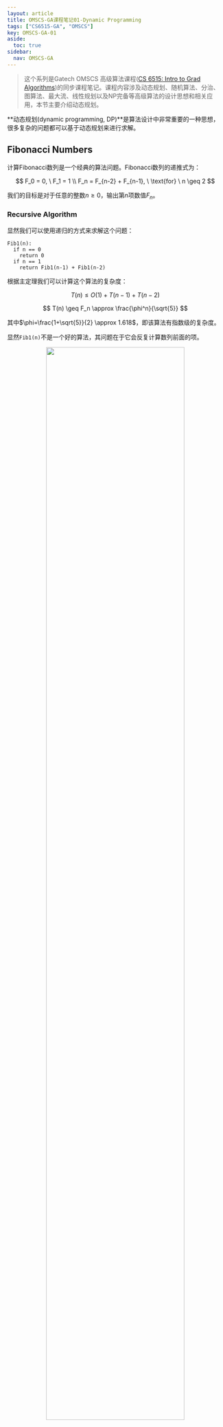 ```yaml
---
layout: article
title: OMSCS-GA课程笔记01-Dynamic Programming
tags: ["CS6515-GA", "OMSCS"]
key: OMSCS-GA-01
aside:
  toc: true
sidebar:
  nav: OMSCS-GA
---
```


> 这个系列是Gatech OMSCS 高级算法课程([CS 6515: Intro to Grad Algorithms](https://omscs.gatech.edu/cs-6515-intro-graduate-algorithms))的同步课程笔记。课程内容涉及动态规划、随机算法、分治、图算法、最大流、线性规划以及NP完备等高级算法的设计思想和相关应用，本节主要介绍动态规划。
<!--more-->

**动态规划(dynamic programming, DP)**是算法设计中非常重要的一种思想，很多复杂的问题都可以基于动态规划来进行求解。

## Fibonacci Numbers

计算Fibonacci数列是一个经典的算法问题。Fibonacci数列的递推式为：

$$
F_0 = 0, \ F_1 = 1 \\
F_n = F_{n-2} + F_{n-1}, \ \text{for} \ n \geq 2
$$

我们的目标是对于任意的整数$n \geq 0$，输出第$n$项数值$F_n$。

### Recursive Algorithm

显然我们可以使用递归的方式来求解这个问题：

```
Fib1(n):
  if n == 0
    return 0
  if n == 1
    return Fib1(n-1) + Fib1(n-2)
```

根据主定理我们可以计算这个算法的复杂度：

$$
T(n) \leq O(1) + T(n-1) + T(n-2)
$$

$$
T(n) \geq F_n \approx \frac{\phi^n}{\sqrt{5}}
$$

其中$\phi=\frac{1+\sqrt{5}}{2} \approx 1.618$，即该算法有指数级的复杂度。

显然`Fib1(n)`不是一个好的算法，其问题在于它会反复计算数列前面的项。

<div align=center>
<img src="https://search.pstatic.net/common?src=https://i.imgur.com/QBssznj.png" width="80%">
</div>

### DP Algorithm

接下来我们使用动态规划来改进之前的算法。具体地，我们使用一个数组来存储中间的计算结果然后从前向后进行计算：

```
Fib2(n):
  F[0] = 0
  F[1] = 1

  for i=2:n
    F[i] = F[i-1] + F[i-2]
    
  return F[n]
```

显然此时算法的复杂度为$O(n)$，远小于之前的复杂度。

从这个例子可以看出动态规划的特点：

<div align=center>
<img src="https://search.pstatic.net/common?src=https://i.imgur.com/MmQlu6J.png" width="80%">
</div>

## Longest Increasing Subsequence

LIS问题的目标是在给定序列中寻找递增子列的长度，注意这里我们允许对原始序列进行删减来获得子列。

<div align=center>
<img src="https://search.pstatic.net/common?src=https://i.imgur.com/InNHqpl.png" width="80%">
</div>

### Subproblem Attempt

使用DP的步骤是首先定义一个subproblem，然后依次求解subproblem。

<div align=center>
<img src="https://search.pstatic.net/common?src=https://i.imgur.com/OrvDRcO.png" width="80%">
</div>

对于LIS问题可以进行形式化如下：

<div align=center>
<img src="https://search.pstatic.net/common?src=https://i.imgur.com/nH3zrPE.png" width="80%">
</div>

### Recurrence Attempt

求解LIS问题的核心在于记录下序列中每个元素结尾时递增子列的长度。

<div align=center>
<img src="https://search.pstatic.net/common?src=https://i.imgur.com/UpO1clv.png" width="80%">
</div>

<div align=center>
<img src="https://search.pstatic.net/common?src=https://i.imgur.com/wecKkrK.png" width="80%">
<img src="https://search.pstatic.net/common?src=https://i.imgur.com/mSrPH3M.png" width="80%">
</div>

### DP Algorithm

因此我们可以基于DP来设计算法：

```
LIS(a[]):
  for i=1:n
    L[i] = 1

    for j=1:i-1
      if a[j] < a[i] & L[i] < 1+L[j]
        L[i] = 1 + L[j]

  max = 1
  for i=2:n
    if L[i] > L[max]
      max = i

  return max
```

此时算法的复杂度为$O(n^2)$。

<div align=center>
<img src="https://search.pstatic.net/common?src=https://i.imgur.com/AhZwakT.png" width="80%">
</div>

## Longest Common Subsequence

LCS问题的目标是计算两个序列中最长的公共子列：

<div align=center>
<img src="https://search.pstatic.net/common?src=https://i.imgur.com/bA8GydQ.png" width="80%">
</div>

### Subproblem Attempt1

<div align=center>
<img src="https://search.pstatic.net/common?src=https://i.imgur.com/7kqzCSh.png" width="80%">
</div>

### Recurrence Attempt1

<div align=center>
<img src="https://search.pstatic.net/common?src=https://i.imgur.com/2q0zgaA.png" width="80%">
<img src="https://search.pstatic.net/common?src=https://i.imgur.com/JTJvkbb.png" width="80%">
</div>

### Subproblem Attempt2

<div align=center>
<img src="https://search.pstatic.net/common?src=https://i.imgur.com/7ts0xtJ.png" width="80%">
</div>

### Recurrence Attempt2

<div align=center>
<img src="https://search.pstatic.net/common?src=https://i.imgur.com/hW9KwqY.png" width="80%">
<img src="https://search.pstatic.net/common?src=https://i.imgur.com/YJjLKVP.png" width="80%">
<img src="https://search.pstatic.net/common?src=https://i.imgur.com/YueOEWA.png" width="80%">
<img src="https://search.pstatic.net/common?src=https://i.imgur.com/dLDg8o9.png" width="80%">
</div>

### DP Algorithm

因此求解LCS的算法为：

```
LCS(X[], Y[]):
  for i=0:n
    L[i, 0] = 0
  for j=0:n
    L[0, j] = 0

  for i=1:n
    for j=1:n
      if X[i] == Y[j]
        L[i, j] = 1 + L[i-1, j-1]
      else
        L[i, j] = max(L[i, j-1], L[i-1, j])

  return L[n, n]
```

此时算法的复杂度为$O(n^2)$。

<div align=center>
<img src="https://search.pstatic.net/common?src=https://i.imgur.com/ycZbes0.png" width="80%">
</div>

如果想要获得最长公共子列，还可以从L的右下角开始向上进行追溯：

<div align=center>
<img src="https://search.pstatic.net/common?src=https://i.imgur.com/6KeLTki.png" width="80%">
</div>

## Knapsack

knapsack是经典的优化问题，我们希望在一定的重量约束下最大化背包中物品的价值：

<div align=center>
<img src="https://search.pstatic.net/common?src=https://i.imgur.com/AqMxn1p.png" width="80%">
</div>

### Greedy Algorithm

贪心算法是求解knapsack问题的一种经典解法，不过需要注意的是贪心算法往往不能得到问题的最优解。

<div align=center>
<img src="https://search.pstatic.net/common?src=https://i.imgur.com/4RaHtnI.png" width="80%">
</div>

### Attempt1

<div align=center>
<img src="https://search.pstatic.net/common?src=https://i.imgur.com/rGEnwFr.png" width="80%">
<img src="https://search.pstatic.net/common?src=https://i.imgur.com/l53NiJl.png" width="80%">
</div>

### Attempt2

求解knapsack的核心在于构造一个二维数组$K[i, b]$，它表示使用物品序列$$\{ 1, \dots, i \}$$且重量约束为$b$条件下背包中物品的最大价值。显然knapsack问题的解即为数组的最后一个元素$K[n, B]$，而子问题$K[i, b]$的递归形式则依赖于$i$号物品的重量。当$w_i \leq b$时我们可以尝试在背包中加入$i$号物品，否则只能放弃添加它并使用前一个子问题的最大价值$K[i-1, b]$。因此子问题的递归形式为：

$$
K[i, b] =
\begin{cases}
\max (v_i + K[i-1, b-w_i], K[i-1, b]), & \text{if } w_i \leq b \\
K[i-1, b], &\text{otherwise}
\end{cases}
$$

<div align=center>
<img src="https://search.pstatic.net/common?src=https://i.imgur.com/hvBRfA4.png" width="80%">
<img src="https://search.pstatic.net/common?src=https://i.imgur.com/zllCzsN.png" width="80%">
</div>

### DP Algorithm

因此，使用DP来求解knapsack问题的伪代码如下：

```
KnapsackNoRepeat(w[], v[], B):
  for b=0:B
    K[0, b] = 0
  for i=1:n
    K[i, 0] = 0

  for i=1:n
    for b=1:B
      if w[i] <= b
        K[i, b] = max(v[i]+K[i-1, b-w[i]], K[i-1, b])
      else
        K[i, b] = K[i-1, b]

  return K[i, b]
```

此时算法的复杂度为$O(nB)$。这里需要说明的是$O(nB)$依赖于限制$B$的值，而要表示$B$则需要$O(\log B)$的空间。因此这个算法并不是一个非常高效的算法。实际上人们已经证明knapsack问题是[NP-complete](/2022/10/25/OMSCS-GA-NOTES-06.html#knapsack)，我们目前无法找到一个高效的解法。

<div align=center>
<img src="https://search.pstatic.net/common?src=https://i.imgur.com/wETdVXr.png" width="80%">
<img src="https://search.pstatic.net/common?src=https://i.imgur.com/CHzHAfM.png" width="80%">
</div>

### Knapsack Repetition

knapsack问题的一个变体是假设每个物品都可以无限地进行添加。在这种情况下我们同样可以使用一个二维数组$K[i, b]$来进行递推，不过递推关系为：

$$
K[i, b] = \max ( K[i-1, b], v_i+K[i, b-w_i] ), \ \text{if } w_i \leq b
$$

上式表示我们可以尝试在当前的背包中添加一个物品$i$以记录此时背包中的最大价值，此时的算法复杂度为$O(nB)$。

<div align=center>
<img src="https://search.pstatic.net/common?src=https://i.imgur.com/rqmYLCe.png" width="80%">
<img src="https://search.pstatic.net/common?src=https://i.imgur.com/edTQSrR.png" width="80%">
</div>

#### Simpler Subproblem

实际上对于允许重复的情况我们可以设计更简洁的算法。记$K[b]$为使用所有物品在重量约束为$b$情况下背包中的最大价值，此时的递推关系为：

$$
K[b] = \max \{ v_i + K[b-w_i] \vert 1 \leq i \leq n, w_i \leq b \}
$$

它表示当重量约束为$b$时，我们尝试在背包中添加1个$i$号物品从而记录下当前条件下背包的最大价值。

<div align=center>
<img src="https://search.pstatic.net/common?src=https://i.imgur.com/zxxW6cI.png" width="80%">
</div>

因此对于允许重复的knapsack问题可以按照如下过程进行求解：

```
KnapsackRepeat(w[], v[], B):
  for b=0:B
    K[b] = 0

    for i=1:n
      if w[i] <= b & K[b] < v[i]+K[b-w[i]]
        K[b] = v[i] + K[b-w[i]]

  return K[B]
```

此时算法的复杂度为$O(nB)$，仍然不是一个高效的解法。

## Chain Matrix Multiply

### Motivation

动态规划还可以用来处理矩阵乘法。回忆矩阵乘法的运算规则，新矩阵的每个元素都是$A$和$B$矩阵对应行列的内积。

<div align=center>
<img src="https://search.pstatic.net/common?src=https://i.imgur.com/6uXt8oz.png" width="80%">
</div>

由于矩阵乘法的结合性，对于链式相乘的矩阵我们可以调整矩阵乘法的计算顺序从而改变整个乘法的计算复杂度。

<div align=center>
<img src="https://search.pstatic.net/common?src=https://i.imgur.com/w1C3UOG.png" width="80%">
</div>

具体地，对于矩阵乘法$Z_{a \times c} = W_{a \times b} \cdot Y_{b \times c}$的计算复杂度为$O(abc)$。

<div align=center>
<img src="https://search.pstatic.net/common?src=https://i.imgur.com/ujk2c9q.png" width="80%">
</div>

### General Problem

因此，连续矩阵相乘的问题就可以使用动态规划的思路进行建模。

<div align=center>
<img src="https://search.pstatic.net/common?src=https://i.imgur.com/vXBBgca.png" width="80%">
</div>

### Graphical View

同时我们也可以使用二叉树来理解计算的过程，从这个角度来看我们的目标则是找到总体代价最小的树。

<div align=center>
<img src="https://search.pstatic.net/common?src=https://i.imgur.com/s2l9PYS.png" width="80%">
</div>

### Substring

这里我们引入substring的概念，它是原始序列中一段连续的子列。记$C[i, j]$表示矩阵$A_i$到$A_j$进行联乘的最小计算代价，根据二叉树我们可以得到递推形式：

$$
C[i, j] = \min \{ C[i, l] + C[l+1, j] + m_{i-1} m_l m_j \vert 1 \leq l \leq j-1 \}
$$

其中$C[i, l]$和$C[l+1, j]$分别表示左子树和右子树的最小计算代价，而$m_{i-1} m_l m_j$则是合并两个子树的代价。

<div align=center>
<img src="https://search.pstatic.net/common?src=https://i.imgur.com/w40ZPsG.png" width="80%">
<img src="https://search.pstatic.net/common?src=https://i.imgur.com/k6jcry4.png" width="80%">
<img src="https://search.pstatic.net/common?src=https://i.imgur.com/gMQp4mA.png" width="80%">
<img src="https://search.pstatic.net/common?src=https://i.imgur.com/5PLssSE.png" width="80%">
<img src="https://search.pstatic.net/common?src=https://i.imgur.com/2IiCARh.png" width="80%">
</div>

### DP Algorithm

因此使用动态规划计算矩阵相乘最小复杂度的核心是从对角线开始逐步向上进行递推，它和上面介绍过的其它动态规划方法在递推形式上有着明显的区别。

```
ChainMultiply(m0, m1, ..., mn):
  for i=1:n
    C[i, i] = 0

  for s=1:n-1
    for i=1:n-s
      j=i+s
      C[i, j] = inf

      for l=1:j-1
        cur = m[i-1]*m[l]*m[j] + C[i, l] + C[l+1, j]
        if cur < C[i, j]
          C[i, j] = cur

  return C[1, n]
```

整个算法的复杂度为$O(n^3)$。

<div align=center>
<img src="https://search.pstatic.net/common?src=https://i.imgur.com/m7cWQsf.png" width="80%">
</div>

## Shortest Path Algorithms

动态规划的一个重要应用是计算最短路径，实际上经典的Dijkstra算法就是基于动态规划来进行设计的。

<div align=center>
<img src="https://search.pstatic.net/common?src=https://i.imgur.com/kdv3aLQ.png" width="80%">
</div>

### Negative Weight Cycles

Dijkstra算法的一个局限性在于它不能处理带负边的情况。对于更一般的图结构，我们希望能够找到图上权重和为负的环，同时计算出任意两个顶点之间的最短路径。

<div align=center>
<img src="https://search.pstatic.net/common?src=https://i.imgur.com/ruFCOBY.png" width="80%">
</div>

### Single Source

首先考虑单源最短路径问题。由于此时图上包含负边，我们不能直接使用Dijkstra算法进行求解。同时为了避免出现无限循环的问题，我们还要求每个节点最多被访问一次。对于包含$m$个节点和$n$条边的图，记$D[i, z]$为使用最多$i$条边从起点出发到达节点$z$的最小代价。此时$D[i, z]$的递推关系为：

$$
D[i, z] = \min \big\{ D[i-1, y], \min \{ D[i-1, y] + w[y, z] \vert yz \in E \} \big\}
$$

其中$w[y, z]$为节点$y$到节点$z$的代价，而$$\min \{ D[i-1, y] + w[y, z] \vert yz \in E \}$$则是添加一条边后起点到节点$z$的最小代价。因此上式意为当我们增加一条可用边时，起点到$z$的最小代价是前一步的代价和添加一条边后路径代价中较小的那个。

<div align=center>
<img src="https://search.pstatic.net/common?src=https://i.imgur.com/utgmT6Z.png" width="80%">
<img src="https://search.pstatic.net/common?src=https://i.imgur.com/AZhFsqV.png" width="80%">
<img src="https://search.pstatic.net/common?src=https://i.imgur.com/cEXxH1G.png" width="80%">
</div>

这种利用动态规划来解决带负边的单源最短路径问题的算法称为**Bellman-Ford算法**，它的复杂度为$O(mn)$：

```
Bellman-Ford(G, s, w):
  for z in V
    D[0, z] = inf

  D[0, s] = 0

  for i=1:n-1
    for z in V
      D[i, z] = D[i-1, z]

      for yz in E
        if D[i, z] > D[i-1, y] + w[y, z]:
          D[i, z] = D[i-1, y] + w[y, z]
    
  return D[n-1, :]
```

<div align=center>
<img src="https://search.pstatic.net/common?src=https://i.imgur.com/ZlFiZrV.png" width="80%">
</div>

### Finding Negative Weight Cycle

当图上有权重为负的环时还需要找到这样的环，此时该环上的路径其代价会更小一些。

<div align=center>
<img src="https://search.pstatic.net/common?src=https://i.imgur.com/JoiX2hV.png" width="80%">
</div>

### All Pairs

除了单源最短路径问题之外，在很多情况下我们希望计算图上任意两个节点之间的最短路径。对于这样的问题同样可以使用动态规划来进行建模和处理。记三维数组$D[i,s,t]$为最多使用$$\{ 1, 2, \dots, i \}$$的子集作为中间节点从节点$s$出发到达节点$t$的最小代价，当$s$和$t$直接相连时有$D[0, s, t] = w[s, t]$，否则将代价初始化为无穷大。

<div align=center>
<img src="https://search.pstatic.net/common?src=https://i.imgur.com/n9rQbHR.png" width="80%">
<img src="https://search.pstatic.net/common?src=https://i.imgur.com/qIrRCLy.png" width="80%">
</div>

$D[i,s,t]$的递推关系取决于节点$i$是否位于$s$到$t$的最短路径上。当节点$i$不在最短路径上时有：

$$
D[i, s, t] = D[i-1, s, t]
$$

<div align=center>
<img src="https://search.pstatic.net/common?src=https://i.imgur.com/j4qdxpN.png" width="80%">
</div>

否则$D[i, s, t]$等于$s$到$i$与$i$到$t$两段路径最小代价之和：

$$
D[i, s, t] = D[i-1, s, i]+D[i-1, i, t]
$$

<div align=center>
<img src="https://search.pstatic.net/common?src=https://i.imgur.com/G5wVlUi.png" width="80%">
<img src="https://search.pstatic.net/common?src=https://i.imgur.com/vv7ZyT4.png" width="80%">
</div>

整理后可以得到递推关系：

$$
D[i, s, t] = \min \big( D[i-1, s, t], D[i-1, s, i]+D[i-1, i, t] \big)
$$

<div align=center>
<img src="https://search.pstatic.net/common?src=https://i.imgur.com/eTOb0IX.png" width="80%">
</div>

因此计算图上所有节点之间最短路径的**Floyd-Warshall算法**如下：

```
Floyd-Warshall(G, w):
  for i=1:n
    for t=1:n
      if st in E:
        D[0, s, t] = w[s, t]
      else:
        D[0, s, t] = inf

  for i=1:n
    for s=1:n
      for t=1:n
        D[i, s, t] = min(D[i-1, s, t], D[i-1, s, i]+D[i-1, i, t])

  return D[i, :, :]
```

<div align=center>
<img src="https://search.pstatic.net/common?src=https://i.imgur.com/K0ZTLpJ.png" width="80%">
</div>

Floyd-Warshall算法的计算复杂度为$O(n^3)$，其中$n$为图上节点数。需要注意的是Floyd-Warshall算法假设图上没有权重为负的环，因此在使用时需要首先对图进行检测。

<div align=center>
<img src="https://search.pstatic.net/common?src=https://i.imgur.com/CZ6c72t.png" width="80%">
<img src="https://search.pstatic.net/common?src=https://i.imgur.com/FvSIHcG.png" width="80%">
</div>

## Reference

- [Dynamic Programming](https://teapowered.dev/assets/ga-notes.pdf#page=8)